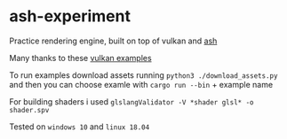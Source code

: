 # ash-experiment


Practice rendering engine, built on top of vulkan and [ash](https://github.com/MaikKlein/ash)

Many thanks to these [vulkan examples](https://github.com/unknownue/vulkan-tutorial-rust)


To run examples download assets running `python3 ./download_assets.py`  
and then you can choose examle with 
`cargo run --bin` + example name 


For building shaders i used `glslangValidator -V *shader glsl* -o shader.spv`

Tested on `windows 10` and `linux 18.04`
